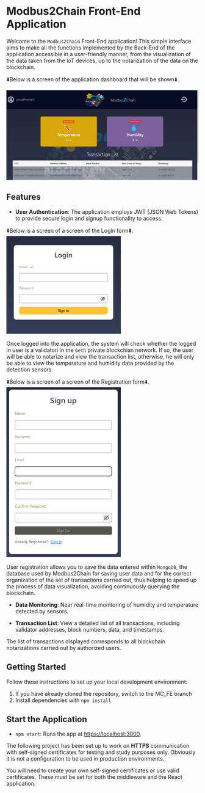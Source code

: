 # Modbus2Chain Front-End Application

Welcome to the `Modbus2Chain` Front-End application! This simple interface aims to make all the functions implemented by the Back-End of the application accessible in a user-friendly manner, from the visualization of the data taken from the IoT devices, up to the notarization of the data on the blockchain.

⬇️Below is a screen of the application dashboard that will be shown⬇️.

![Modbus2Chain Overview](./readme_assets/Dashboard.png)

## Features

- **User Authentication**: The application employs JWT (JSON Web Tokens) to provide secure login and signup functionality to access.

⬇️Below is a screen of a screen of the Login form⬇️.
<picture>
  <source srcset="./readme_assets/LoginPage.png">
  <img src="./readme_assets/LoginPage.png" alt="LoginPage" width="300">
</picture>

Once logged into the application, the system will check whether the logged in user is a validatori in the `Geth` private blockchian network. If so, the user will be able to notarize and view the transaction list, otherwise, he will only be able to view the temperature and humidity data provided by the detection sensors

⬇️Below is a screen of a screen of the Registration form⬇️.
<picture>
  <source srcset="./readme_assets/RegistrationPage.png" >
  <img src="./readme_assets/RegistrationPage.png" alt="RegistrationPage" width="300">
</picture>

User registration allows you to save the data entered within `MongoDB`, the database used by Modbus2Chain for saving user data and for the correct organization of the set of transactions carried out, thus helping to speed up the process of data visualization, avoiding continuously querying the blockchain.

- **Data Monitoring**: Near real-time monitoring of humidity and temperature detected by sensors.

- **Transaction List**: View a detailed list of all transactions, including validator addresses, block numbers, data, and timestamps.

The list of transactions displayed corresponds to all blockchain notarizations carried out by authorized users.

## Getting Started

Follow these instructions to set up your local development environment:

1. If you have already cloned the repository, switch to the MC_FE branch
2. Install dependencies with `npm install`.

## Start the Application

- `npm start`: Runs the app at [https://localhost:3000](https://localhost:3000).

The following project has been set up to work on **HTTPS** communication with self-signed certificates for testing and study purposes only. Obviously it is not a configuration to be used in production environments.

You will need to create your own self-signed certificates or use valid certificates. These must be set for both the middleware and the React application.